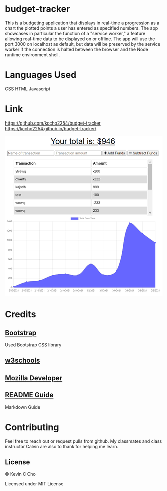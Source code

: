 # budget-tracker
This is a budgeting application that displays in real-time a progression as a chart the plotted points a user has entered as specified numbers. The app showcases in particular the function of a "service worker," a feature allowing real-time data to be displayed on or offline. The app will use the port 3000 on localhost as default, but data will be preserved by the service worker if the connection is halted between the browser and the Node runtime environment shell. 

# Languages Used
CSS
HTML
Javascript

# Link
https://github.com/kccho2254/budget-tracker
https://kccho2254.github.io/budget-tracker/

![screenshot](./public/icons/budgetpreview.png)

# Credits

## [Bootstrap](https://getbootstrap.com/docs)

Used Bootstrap CSS library

## [w3schools](https://www.w3schools.com/html/html_forms.asp)

## [Mozilla Developer](https://developer.mozilla.org/en-US/)

## [README Guide](https://github.com/adam-p/markdown-here/wiki/Markdown-Cheatsheet#lines)

Markdown Guide


# Contributing
Feel free to reach out or request pulls from github. My classmates and class instructor Calvin are also to thank for helping me learn.

## License
© Kevin C Cho

Licensed under MIT License